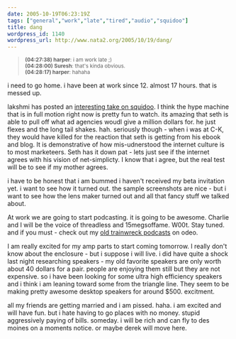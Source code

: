 ```yaml
---
date: 2005-10-19T06:23:19Z
tags: ["general","work","late","tired","audio","squidoo"]
title: dang
wordpress_id: 1140
wordpress_url: http://www.nata2.org/2005/10/19/dang/
---
```


<blockquote>
<small>
<b>(04:27:38) harper</b>: i am work late ;) <br />
<b>(04:28:00) Suresh</b>: that's kinda obvious. <br />
<b>(04:28:17) harper</b>: hahaha <br />
</small>
</blockquote>

i need to go home. i have been at work since 12. almost 17 hours. that is messed up. 

lakshmi has posted an <a href="http://lakshvivek.blogspot.com/2005/10/squidoo-lens-or-mirage.html">interesting take on squidoo</a>. I think the hype machine that is in full motion right now is pretty fun to watch. its amazing that seth is able to pull off what ad agencies woudl give a million dollars for. he just flexes and the long tail shakes. hah. seriously though - when i was at C-K, they would have killed for the reaction that seth is getting from his ebook and blog. It is demonstrative of how mis-udnerstood the internet culture is to most marketeers. Seth has it down pat - lets just see if the internet agrees with his vision of net-simplicty. I know that i agree, but the real test will be to see if my mother agrees. 

i have to be honest that i am bummed i haven't received my beta invitation yet. i want to see how it turned out. the sample screenshots are nice - but i want to see how the lens maker turned out and all that fancy stuff we talked about. 

At work we are going to start podcasting. it is going to be awesome. Charlie and I will be the voice of threadless and 15megsoffame. W00t. Stay tuned. and if you must - check out my <a href="http://odeo.com/channel/31095/view">old trainwreck podcasts</a> on odeo.

I am really excited for my amp parts to start coming tomorrow. I really don't know about the enclosure - but i suppose i will live. i did have quite a shock last night researching speakers - my old favorite speakers are only worth about 40 dollars for a pair. people are enjoying them still but they are not expensive. so i have been looking for some ultra high efficiency speakers and i think i am leaning toward some from the triangle line. They seem to be making pretty awesome desktop speakers for around $500.  excitment. 

all my friends are getting married and i am pissed. haha. i am excited and will have fun. but i hate having to go places with no money. stupid aggressively paying of bills. someday. i will be rich and can fly to des moines on a moments notice.  or maybe derek will move here. 

